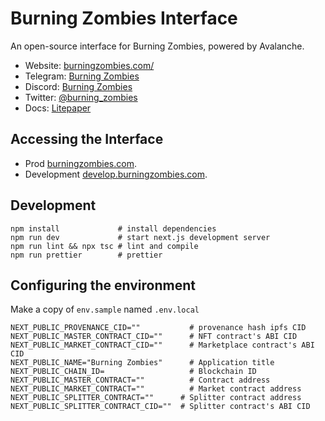 # Burning Zombies Interface

An open-source interface for Burning Zombies, powered by Avalanche.

- Website: [burningzombies.com/](https://burningzombies.com)
- Telegram: [Burning Zombies](https://t.me/burning_zombies)
- Discord: [Burning Zombies](https://discord.gg/xwgHsaAGBt)
- Twitter: [@burning_zombies](https://twitter.com/burning_zombies)
- Docs: [Litepaper](https://docs.burningzombies.com)

## Accessing the Interface

- Prod [burningzombies.com](https://burningzombies.com/).
- Development [develop.burningzombies.com](https://develop.burningzombies.com/).

## Development

```shell
npm install             # install dependencies
npm run dev             # start next.js development server
npm run lint && npx tsc # lint and compile
npm run prettier        # prettier
```

## Configuring the environment

Make a copy of `env.sample` named `.env.local`

```shell
NEXT_PUBLIC_PROVENANCE_CID=""       	# provenance hash ipfs CID
NEXT_PUBLIC_MASTER_CONTRACT_CID=""  	# NFT contract's ABI CID
NEXT_PUBLIC_MARKET_CONTRACT_CID=""  	# Marketplace contract's ABI CID
NEXT_PUBLIC_NAME="Burning Zombies"  	# Application title
NEXT_PUBLIC_CHAIN_ID=               	# Blockchain ID
NEXT_PUBLIC_MASTER_CONTRACT=""      	# Contract address
NEXT_PUBLIC_MARKET_CONTRACT=""  	   	# Market contract address
NEXT_PUBLIC_SPLITTER_CONTRACT=""      # Splitter contract address
NEXT_PUBLIC_SPLITTER_CONTRACT_CID=""  # Splitter contract's ABI CID
```
